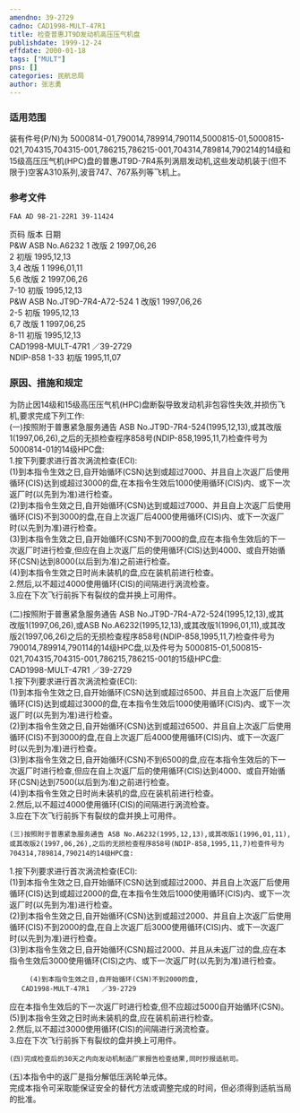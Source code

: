 ```yaml
---
amendno: 39-2729  
cadno: CAD1998-MULT-47R1  
title: 检查普惠JT9D发动机高压压气机盘  
publishdate: 1999-12-24  
effdate: 2000-01-18  
tags: ["MULT"]  
pns: []  
categories: 民航总局  
author: 张志勇  
---
```

  
### 适用范围  
装有件号(P/N)为 5000814-01,790014,789914,790114,5000815-01,5000815-021,704315,704315-001,786215,786215-001,704314,789814,790214的14级和15级高压压气机(HPC)盘的普惠JT9D-7R4系列涡扇发动机,这些发动机装于(但不限于)空客A310系列,波音747、767系列等飞机上。  
  
<!--more-->  
### 参考文件  
    FAA AD 98-21-22R1 39-11424  
页码 版本 日期  
    P&W ASB No.A6232      1  改版 2  1997,06,26  
2 初版  1995,12,13  
              3,4 改版 1  1996,01,11  
              5,6 改版 2  1997,06,26  
              7-10 初版  1995,12,13  
    P&W ASB No.JT9D-7R4-A72-524  1  改版1  1997,06,26  
              2-5 初版  1995,12,13  
              6,7 改版 1  1997,06,25  
              8-11 初版  1995,12,13  
       CAD1998-MULT-47R1   ／39-2729  
NDIP-858 1-33 初版     1995,11,07  
  
### 原因、措施和规定  
为防止因14级和15级高压压气机(HPC)盘断裂导致发动机非包容性失效,并损伤飞机,要求完成下列工作:  
(一)按照附于普惠紧急服务通告 ASB No.JT9D-7R4-524(1995,12,13),或其改版1(1997,06,26),之后的无损检查程序858号(NDIP-858,1995,11,7)检查件号为5000814-01的14级HPC盘:  
1.按下列要求进行首次涡流检查(ECI):  
         (1)到本指令生效之日,自开始循环(CSN)达到或超过7000、并且自上次返厂后使用循环(CIS)达到或超过3000的盘,在本指令生效后1000使用循环(CIS)内、或下一次返厂时(以先到为准)进行检查。  
         (2)到本指令生效之日,自开始循环(CSN)达到或超过7000、并且自上次返厂后使用循环(CIS)不到3000的盘,在自上次返厂后4000使用循环(CIS)内、或下一次返厂时(以先到为准)进行检查。  
         (3)到本指令生效之日,自开始循环(CSN)不到7000的盘,应在本指令生效后的下一次返厂时进行检查,但应在自上次返厂后的使用循环(CIS)达到4000、或自开始循环(CSN)达到8000(以后到为准)之前进行检查。  
         (4)到本指令生效之日时尚未装机的盘,应在装机前进行检查。  
       2.然后,以不超过4000使用循环(CIS)的间隔进行涡流检查。  
 3.应在下次飞行前拆下有裂纹的盘并换上可用件。  
  
(二)按照附于普惠紧急服务通告 ASB No.JT9D-7R4-A72-524(1995,12,13),或其改版1(1997,06,26),或ASB No.A6232(1995,12,13),或其改版1(1996,01,11),或其改版2(1997,06,26)之后的无损检查程序858号(NDIP-858,1995,11,7)检查件号为790014,789914,790114的14级HPC盘,以及件号为 5000815-01,500815-021,704315,704315-001,786215,786215-001的15级HPC盘:  
       CAD1998-MULT-47R1   ／39-2729  
1.按下列要求进行首次涡流检查(ECI):  
         (1)到本指令生效之日,自开始循环(CSN)达到或超过6500、并且自上次返厂后使用循环(CIS)达到或超过3000的盘,在本指令生效后1000使用循环(CIS)内、或下一次返厂时(以先到为准)进行检查。  
         (2)到本指令生效之日,自开始循环(CSN)达到或超过6500、并且自上次返厂后使用循环(CIS)不到3000的盘,在自上次返厂后4000使用循环(CIS)内、或下一次返厂时(以先到为准)进行检查。  
         (3)到本指令生效之日,自开始循环(CSN)不到6500的盘,应在本指令生效后的下一次返厂时进行检查,但应在自上次返厂后的使用循环(CIS)达到4000、或自开始循环(CSN)达到7500(以后到为准)之前进行检查。  
         (4)到本指令生效之日时尚未装机的盘,应在装机前进行检查。  
       2.然后,以不超过4000使用循环(CIS)的间隔进行涡流检查。  
 3.应在下次飞行前拆下有裂纹的盘并换上可用件。  
  
    (三)按照附于普惠紧急服务通告 ASB No.A6232(1995,12,13),或其改版1(1996,01,11),或其改版2(1997,06,26),之后的无损检查程序858号(NDIP-858,1995,11,7)检查件号为704314,789814,790214的14级HPC盘:  
1.按下列要求进行首次涡流检查(ECI):  
         (1)到本指令生效之日,自开始循环(CSN)达到或超过2000、并且自上次返厂后使用循环(CIS)达到或超过2000的盘,在本指令生效后1000使用循环(CIS)内、或下一次返厂时(以先到为准)进行检查。  
         (2)到本指令生效之日,自开始循环(CSN)达到或超过2000、并且自上次返厂后使用循环(CIS)不到2000的盘,在自上次返厂后3000使用循环(CIS)内、或下一次返厂时(以先到为准)进行检查。  
         (3)到本指令生效之日,自开始循环(CSN)超过2000、并且从未返厂过的盘,应在本指令生效后3000使用循环(CIS)之内、或下一次返厂时(以先到为准)进行检查。  
  
         (4)到本指令生效之日,自开始循环(CSN)不到2000的盘,  
       CAD1998-MULT-47R1   ／39-2729  
应在本指令生效后的下一次返厂时进行检查,但不应超过5000自开始循环(CSN)。  
         (5)到本指令生效之日时尚未装机的盘,应在装机前进行检查。  
       2.然后,以不超过3000使用循环(CIS)的间隔进行涡流检查。  
 3.应在下次飞行前拆下有裂纹的盘并换上可用件。  
  
    (四)完成检查后的30天之内向发动机制造厂家报告检查结果,同时抄报适航司。  
(五)本指令中的返厂是指分解低压涡轮单元体。  
        完成本指令可采取能保证安全的替代方法或调整完成的时间，但必须得到适航当局的批准。  

